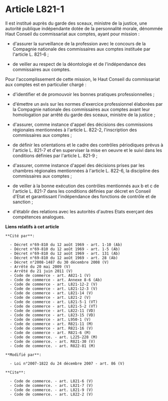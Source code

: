 # Article L821-1

Il est institué auprès du garde des sceaux, ministre de la justice, une autorité publique indépendante dotée de la
personnalité morale, dénommée Haut Conseil du commissariat aux comptes, ayant pour mission :

- d'assurer la surveillance de la profession avec le concours de la Compagnie nationale des commissaires aux comptes
instituée par l'article L. 821-6 ;

- de veiller au respect de la déontologie et de l'indépendance des commissaires aux comptes. 

Pour l'accomplissement de cette mission, le Haut Conseil du commissariat aux comptes est en particulier chargé :

- d'identifier et de promouvoir les bonnes pratiques professionnelles ;

- d'émettre un avis sur les normes d'exercice professionnel élaborées par la Compagnie nationale des commissaires aux comptes
avant leur homologation par arrêté du garde des sceaux, ministre de la justice ;

- d'assurer, comme instance d'appel des décisions des commissions régionales mentionnées à l'article L. 822-2, l'inscription
des commissaires aux comptes ;

- de définir les orientations et le cadre des contrôles périodiques prévus à l'article L. 821-7 et d'en superviser la mise en
oeuvre et le suivi dans les conditions définies par l'article L. 821-9 ;

- d'assurer, comme instance d'appel des décisions prises par les chambres régionales mentionnées à l'article L. 822-6, la
discipline des commissaires aux comptes ;

- de veiller à la bonne exécution des contrôles mentionnés aux b et c de l'article L. 821-7 dans les conditions définies par
décret en Conseil d'Etat et garantissant l'indépendance des fonctions de contrôle et de sanction ;

- d'établir des relations avec les autorités d'autres Etats exerçant des compétences analogues.

**Liens relatifs à cet article**

	**Cité par**:

	  - Décret n°69-810 du 12 août 1969 - art. 1-10 (Ab)
	  - Décret n°69-810 du 12 août 1969 - art. 1-5 (Ab)
	  - Décret n°69-810 du 12 août 1969 - art. 131 (Ab)
	  - Décret n°69-810 du 12 août 1969 - art. 28 (Ab)
	  - Décret n°2008-1487 du 30 décembre 2008 (V)
	  - Arrêté du 20 mai 2009 (V)
	  - Arrêté du 21 juin 2011 (V)
	  - Code de commerce - art. A821-1 (V)
	  - Code de commerce - art. Annexe 8-6 (Ab)
	  - Code de commerce - art. L821-12-2 (V)
	  - Code de commerce - art. L821-12-3 (V)
	  - Code de commerce - art. L821-14 (V)
	  - Code de commerce - art. L821-2 (V)
	  - Code de commerce - art. L821-5-1 (VT)
	  - Code de commerce - art. L821-5-2 (VT)
	  - Code de commerce - art. L822-11 (VD)
	  - Code de commerce - art. L823-15 (VD)
	  - Code de commerce - art. L950-1 (V)
	  - Code de commerce - art. R821-11 (M)
	  - Code de commerce - art. R821-16 (V)
	  - Code de commerce - art. R821-6 (M)
	  - Code de commerce. - art. L225-228 (M)
	  - Code de commerce. - art. R821-30 (V)
	  - Code de commerce. - art. R822-81 (M)

	**Modifié par**:

	  - Loi n°2007-1822 du 24 décembre 2007 - art. 86 (V)

	**Cite**:

	  - Code de commerce. - art. L821-6 (V)
	  - Code de commerce. - art. L821-7 (V)
	  - Code de commerce. - art. L821-9 (V)
	  - Code de commerce. - art. L822-2 (V)
